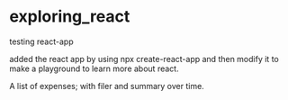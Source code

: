 # exploring_react

testing react-app

added the react app by using npx create-react-app and then modify it to make a playground to learn more about react.

A list of expenses; with filer and summary over time.
